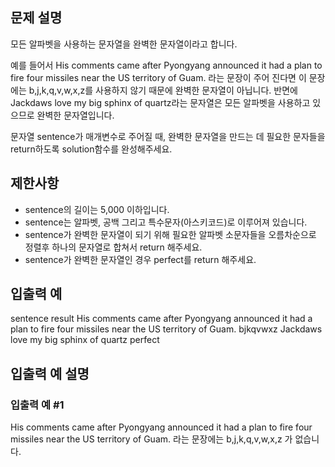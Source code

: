 ## 문제 설명
모든 알파벳을 사용하는 문자열을 완벽한 문자열이라고 합니다.

예를 들어서 His comments came after Pyongyang announced it had a plan to fire four missiles near the US territory of Guam. 라는 문장이 주어 진다면 이 문장에는 b,j,k,q,v,w,x,z를 사용하지 않기 때문에 완벽한 문자열이 아닙니다. 반면에 Jackdaws love my big sphinx of quartz라는 문자열은 모든 알파벳을 사용하고 있으므로 완벽한 문자열입니다.

문자열 sentence가 매개변수로 주어질 때, 완벽한 문자열을 만드는 데 필요한 문자들을 return하도록 solution함수를 완성해주세요.

## 제한사항
- sentence의 길이는 5,000 이하입니다.
- sentence는 알파벳, 공백 그리고 특수문자(아스키코드)로 이루어져 있습니다.
- sentence가 완벽한 문자열이 되기 위해 필요한 알파벳 소문자들을 오름차순으로 정렬후 하나의 문자열로 합쳐서 return 해주세요.
- sentence가 완벽한 문자열인 경우 perfect를 return 해주세요.

## 입출력 예
sentence	result
His comments came after Pyongyang announced it had a plan to fire four missiles near the US territory of Guam.	bjkqvwxz
Jackdaws love my big sphinx of quartz	perfect

## 입출력 예 설명
### 입출력 예 #1
His comments came after Pyongyang announced it had a plan to fire four missiles near the US territory of Guam. 라는 문장에는 b,j,k,q,v,w,x,z 가 없습니다.